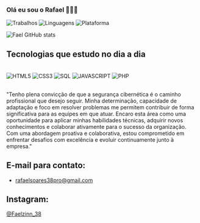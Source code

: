 
### Olá eu sou o Rafael 👋👨‍💻

![Trabalhos](https://img.shields.io/badge/Trello-0052CC?style=for-the-badge&logo=trello&logoColor=white)
![Linguagens](https://img.shields.io/badge/Twitch-9146FF?style=for-the-badge&logo=twitch&logoColor=white)
![Plataforma](https://img.shields.io/badge/Discord-7289DA?style=for-the-badge&logo=discord&logoColor=white)



![Fael GitHub stats](https://github-readme-stats.vercel.app/api?username=Faelzin38&show_icons=true&theme=dark)

## Tecnologias que estudo no dia a dia


<div style="display: inline_block"><br/>
<img align="center" alt="HTML5" src="https://img.shields.io/badge/HTML5-E34F26?style=for-the-badge&logo=html5&logoColor=white" />
<img align="center" alt="CSS3" src="https://img.shields.io/badge/CSS3-1572B6?style=for-the-badge&logo=css3&logoColor=white" />
<img align="center" alt="SQL" src="https://img.shields.io/badge/PostgreSQL-316192?style=for-the-badge&logo=postgresql&logoColor=white" />
<img align="center" alt="JAVASCRIPT" src="https://img.shields.io/badge/JavaScript-323330?style=for-the-badge&logo=javascript&logoColor=F7DF1E" />
<img align="center" alt="PHP" src="https://img.shields.io/badge/PHP-777BB4?style=for-the-badge&logo=php&logoColor=white" />
</div><br/>


"Tenho plena convicção de que a segurança cibernética é o caminho profissional que desejo seguir. Minha determinação, capacidade de adaptação e foco em resolver problemas me permitem contribuir de forma significativa para as equipes em que atuar. Encaro esta área como uma oportunidade para aplicar minhas habilidades técnicas, adquirir novos conhecimentos e colaborar ativamente para o sucesso da organização. Com uma abordagem proativa e colaborativa, estou comprometido em enfrentar desafios com excelência e evoluir continuamente junto à empresa."
<br/>

## E-mail para contato:
- rafaelsoares38pro@gmail.com

## Instagram:
 <a href="https://www.instagram.com/faelzinn_38/profilecard" target="_blank">@Faelzinn_38</a>

